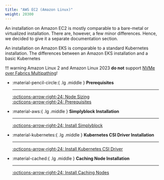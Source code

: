 ```yaml
---
title: "AWS EC2 (Amazon Linux)"
weight: 20300
---
```


An installation on Amazon EC2 is mostly comparable to a bare-metal or virtualized installation. There are, however, a
few minor differences. Hence, we decided to give it a separate documentation section.

An installation on Amazon EKS is comparable to a standard Kubernetes installation. The differences between an Amazon
EKS installation and a basic Kubernetes

!!! warning
    Amazon Linux 2 and Amazon Linux 2023 **do not** support
    [NVMe over Fabrics Multipathing](../../important-notes/terminology.md#multipathing)!

<div class="grid cards" markdown>

-   :material-pencil-circle:{ .lg .middle } __Prerequisites__

    ---

    [:octicons-arrow-right-24: Node Sizing](../deployment-planning/node-sizing.md)<br/>
    [:octicons-arrow-right-24: Prerequisites](prerequisites.md)

-   :material-aws:{ .lg .middle } __Simplyblock Installation__

    ---

    [:octicons-arrow-right-24: Install Simplyblock](install-simplyblock.md)

-   :material-kubernetes:{ .lg .middle } __Kubernetes CSI Driver Installation__

    ---

    [:octicons-arrow-right-24: Install Kubernetes CSI Driver](install-simplyblock-csi.md)

-   :material-cached:{ .lg .middle } __Caching Node Installation__

    ---

    [:octicons-arrow-right-24: Install Caching Nodes](install-caching-nodes.md)
</div>
